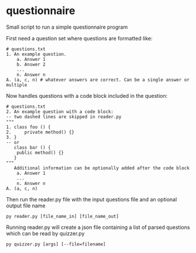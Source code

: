 # questionnaire
Small script to run a simple questionnaire program

First need a question set where questions are formatted like:
```
# questions.txt
1. An example question.
    a. Answer 1
    b. Answer 2
    ...
    n. Answer n
A. (a, c, n) # whatever answers are correct. Can be a single answer or multiple
```
Now handles questions with a code block included in the question:
```
# questions.txt
2. An example question with a code block:
-- two dashed lines are skipped in reader.py
"""
1. class foo () {
2.     private method() {}
3. }
-- or 
   class bar () {
   	public method() {}
   }
"""
   Additional information can be optionally added after the code block
    a. Answer 1
    ...
    n. Answer n
A. (a, c, n)
```
Then run the reader.py file with the input questions file and an optional output file name
```
py reader.py [file_name_in] [file_name_out]
```
Running reader.py will create a json file containing a list of parsed questions which can be read by quizzer.py
```
py quizzer.py [args] [--file=filename]
```

